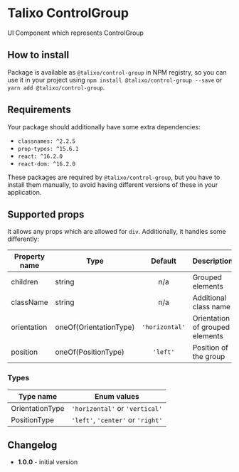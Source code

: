 # Talixo ControlGroup

UI Component which represents ControlGroup

## How to install

Package is available as `@talixo/control-group` in NPM registry, so you can use it in your project
using `npm install @talixo/control-group --save` or `yarn add @talixo/control-group`.

## Requirements

Your package should additionally have some extra dependencies:

- `classnames: ^2.2.5`
- `prop-types: ^15.6.1`
- `react: ^16.2.0`
- `react-dom: ^16.2.0`

These packages are required by `@talixo/control-group`, but you have to install them manually,
to avoid having different versions of these in your application.

## Supported props

It allows any props which are allowed for `div`. Additionally, it handles some differently:

Property name | Type                   | Default        | Description   
--------------|------------------------|:--------------:|----------------------------------------
children      | string                 | n/a            | Grouped elements
className     | string                 | n/a            | Additional class name
orientation   | oneOf(OrientationType) | `'horizontal'` | Orientation of grouped elements
position      | oneOf(PositionType)    | `'left'`       | Position of the group

### Types

Type name       | Enum values
----------------|----------------------------------
OrientationType | `'horizontal'` or `'vertical'`  
PositionType    | `'left'`, `'center'` or `'right'`  

## Changelog

- **1.0.0** - initial version
